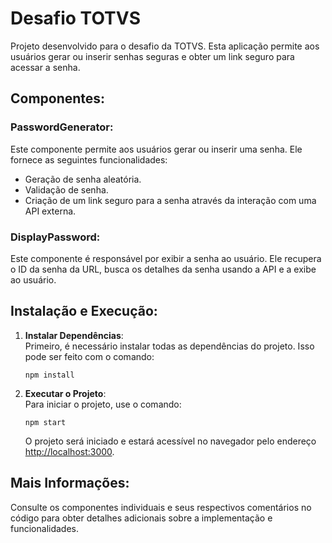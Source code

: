 
# Desafio TOTVS

Projeto desenvolvido para o desafio da TOTVS. Esta aplicação permite aos usuários gerar ou inserir senhas seguras e obter um link seguro para acessar a senha.

## Componentes:

### PasswordGenerator:

Este componente permite aos usuários gerar ou inserir uma senha. Ele fornece as seguintes funcionalidades:

- Geração de senha aleatória.
- Validação de senha.
- Criação de um link seguro para a senha através da interação com uma API externa.

### DisplayPassword:

Este componente é responsável por exibir a senha ao usuário. Ele recupera o ID da senha da URL, busca os detalhes da senha usando a API e a exibe ao usuário.

## Instalação e Execução:

1. **Instalar Dependências**:  
   Primeiro, é necessário instalar todas as dependências do projeto. Isso pode ser feito com o comando:

   ```
   npm install
   ```

2. **Executar o Projeto**:  
   Para iniciar o projeto, use o comando:

   ```
   npm start
   ```

   O projeto será iniciado e estará acessível no navegador pelo endereço [http://localhost:3000](http://localhost:3000).

## Mais Informações:

Consulte os componentes individuais e seus respectivos comentários no código para obter detalhes adicionais sobre a implementação e funcionalidades.
